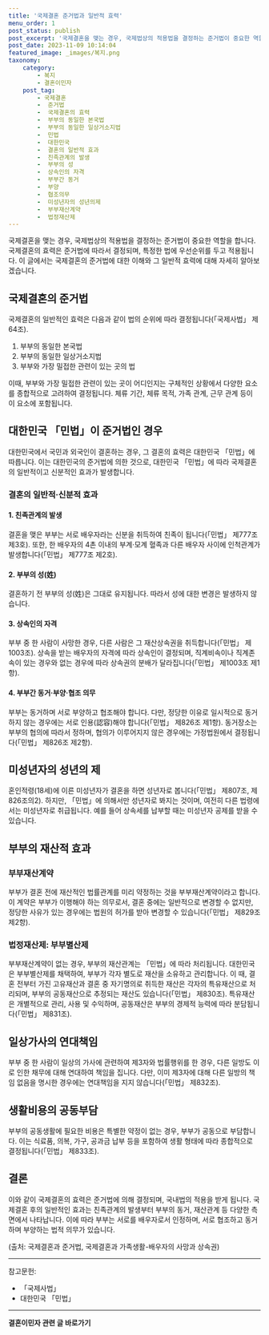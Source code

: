 ```yaml
---
title: '국제결혼 준거법과 일반적 효력'
menu_order: 1
post_status: publish
post_excerpt: '국제결혼을 맺는 경우, 국제법상의 적용법을 결정하는 준거법이 중요한 역할을 합니다. 국제결혼의 효력은 준거법에 따라서 결정되며, 특정한 법에 우선순위를 두고 적용됩니다. 이 글에서는 국제결혼의 준거법에 대한 이해와 그 일반적 효력에 대해 자세히 알아보겠습니다.'
post_date: 2023-11-09 10:14:04
featured_image: _images/복지.png
taxonomy:
    category:
        - 복지
        - 결혼이민자
    post_tag:
        - 국제결혼
        -  준거법
        -  국제결혼의 효력
        -  부부의 동일한 본국법
        -  부부의 동일한 일상거소지법
        -  민법
        -  대한민국
        -  결혼의 일반적 효과
        -  친족관계의 발생
        -  부부의 성
        -  상속인의 자격
        -  부부간 동거
        -  부양
        -  협조의무
        -  미성년자의 성년의제
        -  부부재산계약
        -  법정재산제
---
```



국제결혼을 맺는 경우, 국제법상의 적용법을 결정하는 준거법이 중요한 역할을 합니다. 국제결혼의 효력은 준거법에 따라서 결정되며, 특정한 법에 우선순위를 두고 적용됩니다. 이 글에서는 국제결혼의 준거법에 대한 이해와 그 일반적 효력에 대해 자세히 알아보겠습니다.

## 국제결혼의 준거법

국제결혼의 일반적인 효력은 다음과 같이 법의 순위에 따라 결정됩니다(「국제사법」 제64조).

1. 부부의 동일한 본국법
2. 부부의 동일한 일상거소지법
3. 부부와 가장 밀접한 관련이 있는 곳의 법

이때, 부부와 가장 밀접한 관련이 있는 곳이 어디인지는 구체적인 상황에서 다양한 요소를 종합적으로 고려하여 결정됩니다. 체류 기간, 체류 목적, 가족 관계, 근무 관계 등이 이 요소에 포함됩니다.

## 대한민국 「민법」이 준거법인 경우

대한민국에서 국민과 외국인이 결혼하는 경우, 그 결혼의 효력은 대한민국 「민법」에 따릅니다. 이는 대한민국의 준거법에 의한 것으로, 대한민국 「민법」에 따라 국제결혼의 일반적이고 신분적인 효과가 발생합니다.

### 결혼의 일반적·신분적 효과

#### 1. 친족관계의 발생

결혼을 맺은 부부는 서로 배우자라는 신분을 취득하여 친족이 됩니다(「민법」 제777조 제3호). 또한, 한 배우자의 4촌 이내의 부계·모계 혈족과 다른 배우자 사이에 인척관계가 발생합니다(「민법」 제777조 제2호).

#### 2. 부부의 성(姓)

결혼하기 전 부부의 성(姓)은 그대로 유지됩니다. 따라서 성에 대한 변경은 발생하지 않습니다.

#### 3. 상속인의 자격

부부 중 한 사람이 사망한 경우, 다른 사람은 그 재산상속권을 취득합니다(「민법」 제1003조). 상속을 받는 배우자의 자격에 따라 상속인이 결정되며, 직계비속이나 직계존속이 있는 경우와 없는 경우에 따라 상속권의 분배가 달라집니다(「민법」 제1003조 제1항).

#### 4. 부부간 동거·부양·협조 의무

부부는 동거하며 서로 부양하고 협조해야 합니다. 다만, 정당한 이유로 일시적으로 동거하지 않는 경우에는 서로 인용(認容)해야 합니다(「민법」 제826조 제1항). 동거장소는 부부의 협의에 따라서 정하며, 협의가 이루어지지 않은 경우에는 가정법원에서 결정됩니다(「민법」 제826조 제2항).

## 미성년자의 성년의 제

혼인적령(18세)에 이른 미성년자가 결혼을 하면 성년자로 봅니다(「민법」 제807조, 제826조의2). 하지만, 「민법」에 의해서만 성년자로 봐지는 것이며, 여전히 다른 법령에서는 미성년자로 취급됩니다. 예를 들어 상속세를 납부할 때는 미성년자 공제를 받을 수 있습니다.

## 부부의 재산적 효과

### 부부재산계약

부부가 결혼 전에 재산적인 법률관계를 미리 약정하는 것을 부부재산계약이라고 합니다. 이 계약은 부부가 이행해야 하는 의무로서, 결혼 중에는 일반적으로 변경할 수 없지만, 정당한 사유가 있는 경우에는 법원의 허가를 받아 변경할 수 있습니다(「민법」 제829조 제2항).

### 법정재산제: 부부별산제

부부재산계약이 없는 경우, 부부의 재산관계는 「민법」에 따라 처리됩니다. 대한민국은 부부별산제를 채택하여, 부부가 각자 별도로 재산을 소유하고 관리합니다. 이 때, 결혼 전부터 가진 고유재산과 결혼 중 자기명의로 취득한 재산은 각자의 특유재산으로 처리되며, 부부의 공동재산으로 추정되는 재산도 있습니다(「민법」 제830조). 특유재산은 개별적으로 관리, 사용 및 수익하며, 공동재산은 부부의 경제적 능력에 따라 분담됩니다(「민법」 제831조).

## 일상가사의 연대책임

부부 중 한 사람이 일상의 가사에 관련하여 제3자와 법률행위를 한 경우, 다른 일방도 이로 인한 채무에 대해 연대하여 책임을 집니다. 다만, 이미 제3자에 대해 다른 일방의 책임 없음을 명시한 경우에는 연대책임을 지지 않습니다(「민법」 제832조).

## 생활비용의 공동부담

부부의 공동생활에 필요한 비용은 특별한 약정이 없는 경우, 부부가 공동으로 부담합니다. 이는 식료품, 의복, 가구, 공과금 납부 등을 포함하여 생활 형태에 따라 종합적으로 결정됩니다(「민법」 제833조).

## 결론

이와 같이 국제결혼의 효력은 준거법에 의해 결정되며, 국내법의 적용을 받게 됩니다. 국제결혼 후의 일반적인 효과는 친족관계의 발생부터 부부의 동거, 재산관계 등 다양한 측면에서 나타납니다. 이에 따라 부부는 서로를 배우자로서 인정하며, 서로 협조하고 동거하며 부양하는 법적 의무가 있습니다.

(출처: 국제결혼과 준거법, 국제결혼과 가족생활-배우자의 사망과 상속권)

---

참고문헌:
- 「국제사법」
- 대한민국 「민법」
<!-- wp:separator -->
<hr class="wp-block-separator has-alpha-channel-opacity"/>
<!-- /wp:separator -->

<!-- wp:group {"backgroundColor":"base","layout":{"type":"constrained"}} -->
<div class="wp-block-group has-base-background-color has-background"><!-- wp:paragraph {"align":"center","fontSize":"medium"} -->
<p class="has-text-align-center has-large-font-size"><strong>결혼이민자 관련 글 바로가기</strong></p>
<!-- /wp:paragraph -->


<!-- wp:latest-posts
{"categories":[{"id":14581,"count":19,"description":"","link":"https://uknowlaw.com/category/%ea%b2%b0%ed%98%bc%ec%9d%b4%eb%af%bc%ec%9e%90/","name":"결혼이민자","slug":"결혼이민자","taxonomy":"category","parent":0,"meta":[],"_links":{"self":[{"href":"https://uknowlaw.com/wp-json/wp/v2/categories/14581"}],"collection":[{"href":"https://uknowlaw.com/wp-json/wp/v2/categories"}],"about":[{"href":"https://uknowlaw.com/wp-json/wp/v2/taxonomies/category"}],"wp:post_type":[{"href":"https://uknowlaw.com/wp-json/wp/v2/posts?categories=14581"}],"curies":[{"name":"wp","href":"https://api.w.org/{rel}","templated":true}]}}],"postsToShow":100,"excerptLength":28,"postLayout":"grid","columns":2,"featuredImageAlign":"left","featuredImageSizeSlug":"large","fontSize":"small"} /--></div>
<!-- /wp:group -->
